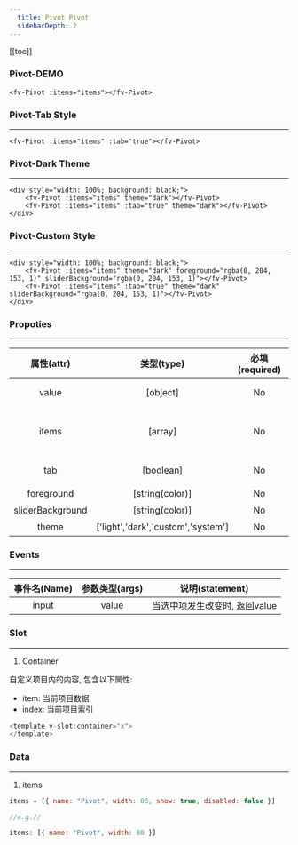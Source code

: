 ```yaml
---
  title: Pivot Pivot
  sidebarDepth: 2
---
```

  
[[toc]]

### Pivot-DEMO

<script>
export default {
    data () {
        return {
            items: [
                { name: "All"},
                { name: "Unread", width: 80},
                { name: "Flagged", width: 80, disabled: true },
                { name: "Urgent", width: 80}
            ]
        }
    }
}
</script>

<fv-Pivot :items="items"></fv-Pivot>

```vue
<fv-Pivot :items="items"></fv-Pivot>
```

### Pivot-Tab Style
---
<fv-Pivot :items="items" :tab="true"></fv-Pivot>

```vue
<fv-Pivot :items="items" :tab="true"></fv-Pivot>
```

### Pivot-Dark Theme
---
<div style="width: 100%; background: black;">
    <fv-Pivot :items="items" theme="dark"></fv-Pivot>
    <fv-Pivot :items="items" :tab="true" theme="dark"></fv-Pivot>
</div>

```vue
<div style="width: 100%; background: black;">
    <fv-Pivot :items="items" theme="dark"></fv-Pivot>
    <fv-Pivot :items="items" :tab="true" theme="dark"></fv-Pivot>
</div>
```

### Pivot-Custom Style
---
<div style="width: 100%; background: black;">
    <fv-Pivot :items="items" theme="dark" foreground="rgba(0, 204, 153, 1)" sliderBackground="rgba(0, 204, 153, 1)"></fv-Pivot>
    <fv-Pivot :items="items" :tab="true" theme="dark" sliderBackground="rgba(0, 204, 153, 1)"></fv-Pivot>
</div>

```vue
<div style="width: 100%; background: black;">
    <fv-Pivot :items="items" theme="dark" foreground="rgba(0, 204, 153, 1)" sliderBackground="rgba(0, 204, 153, 1)"></fv-Pivot>
    <fv-Pivot :items="items" :tab="true" theme="dark" sliderBackground="rgba(0, 204, 153, 1)"></fv-Pivot>
</div>
```

### Propoties
---
|    属性(attr)    |             类型(type)             | 必填(required) |        默认值(default)         | 说明(statement) |
|:----------------:|:----------------------------------:|:--------------:|:------------------------------:|:---------------:|
|      value       |              [object]              |       No       |              N/A               |  当前选中项值   |
|      items       |              [array]               |       No       | [{ name: "Pivot", width: 80 }] |   选项卡数据    |
|       tab        |             [boolean]              |       No       |             false              | 是否开启tab样式 |
|    foreground    |          [string(color)]           |       No       |              N/A               |     前景色      |
| sliderBackground |          [string(color)]           |       No       |              N/A               |   滑块背景色    |
|      theme       | ['light','dark','custom','system'] |       No       |             system             |      主题       |

### Events
---
| 事件名(Name) | 参数类型(args) |        说明(statement)        |
|:------------:|:--------------:|:-----------------------------:|
|    input     |     value      | 当选中项发生改变时, 返回value |

### Slot
---
1. Container

自定义项目内的内容, 包含以下属性:
- item: 当前项目数据
- index: 当前项目索引

```javascript
<template v-slot:container="x">
</template>
```

### Data
---
1. items

```javascript
items = [{ name: "Pivot", width: 80, show: true, disabled: false }]

//e.g.//

items: [{ name: "Pivot", width: 80 }]
```
